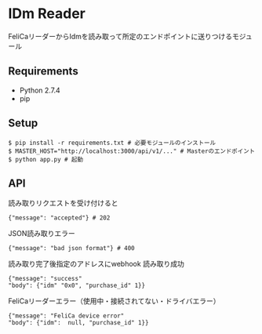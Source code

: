# IDm Reader
FeliCaリーダーからIdmを読み取って所定のエンドポイントに送りつけるモジュール

## Requirements
- Python 2.7.4
- pip

## Setup
```shell
$ pip install -r requirements.txt # 必要モジュールのインストール
$ MASTER_HOST="http://localhost:3000/api/v1/..." # Masterのエンドポイント
$ python app.py # 起動
```

## API
読み取りリクエストを受け付けると
```
{"message": "accepted"} # 202
```
JSON読み取りエラー
```
{"message": "bad json format"} # 400
```

読み取り完了後指定のアドレスにwebhook
読み取り成功
```
{"message": "success"
"body": {"idm" "0x0", "purchase_id" 1}}
```

FeliCaリーダーエラー（使用中・接続されてない・ドライバエラー）
```
{"message": "FeliCa device error"
"body": {"idm":  null, "purchase_id" 1}}
```